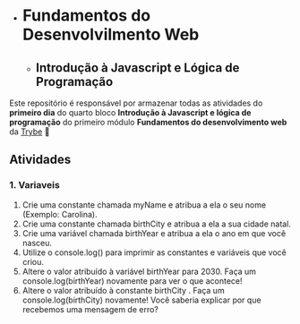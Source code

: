 - # Fundamentos do Desenvolvilmento Web
  - ## Introdução à Javascript e Lógica de Programação

Este repositório é responsável por armazenar todas as atividades do **primeiro dia** do quarto bloco **Introdução à Javascript e lógica de programação** do primeiro módulo **Fundamentos do desenvolvimento web** da [Trybe](https://betrybe.com) :rocket:

## Atividades

### 1. Variaveis
1. Crie uma constante chamada myName e atribua a ela o seu nome (Exemplo: Carolina).
2. Crie uma constante chamada birthCity e atribua a ela a sua cidade natal.
3. Crie uma variável chamada birthYear e atribua a ela o ano em que você nasceu.
4. Utilize o console.log() para imprimir as constantes e variáveis que você criou.
5. Altere o valor atribuído à variável birthYear para 2030. Faça um console.log(birthYear) novamente para ver o que acontece!
6. Altere o valor atribuído à constante birthCity . Faça um console.log(birthCity) novamente! Você saberia explicar por que recebemos uma mensagem de erro?

